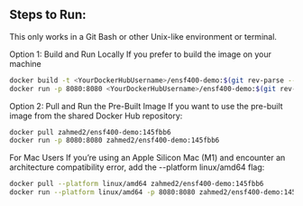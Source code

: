 ## Steps to Run:

This only works in a Git Bash or other Unix-like environment or terminal.


Option 1: Build and Run Locally
If you prefer to build the image on your machine

```sh
docker build -t <YourDockerHubUsername>/ensf400-demo:$(git rev-parse --short HEAD)
docker run -p 8080:8080 <YourDockerHubUsername>/ensf400-demo:$(git rev-parse --short HEAD)
```

Option 2: Pull and Run the Pre-Built Image
If you want to use the pre-built image from the shared Docker Hub repository:

```sh
docker pull zahmed2/ensf400-demo:145fbb6
docker run -p 8080:8080 zahmed2/ensf400-demo:145fbb6
```

For Mac Users
If you’re using an Apple Silicon Mac (M1) and encounter an architecture compatibility error, add the --platform linux/amd64 flag:

```sh
docker pull --platform linux/amd64 zahmed2/ensf400-demo:145fbb6
docker run --platform linux/amd64 -p 8080:8080 zahmed2/ensf400-demo:145fbb6
```
